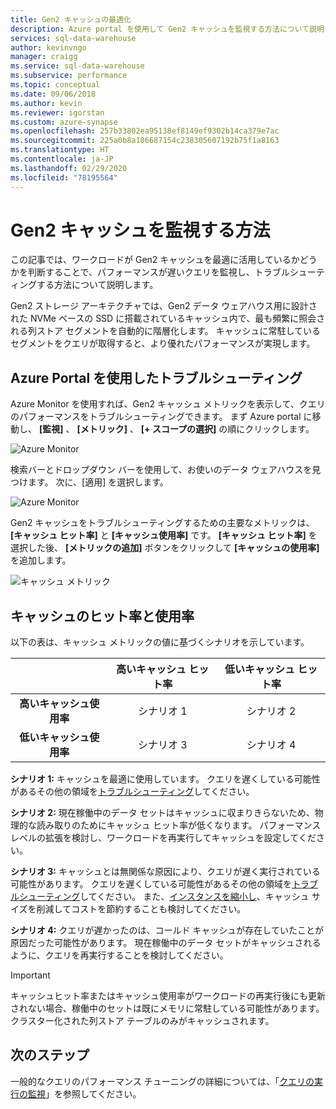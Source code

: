 ```yaml
---
title: Gen2 キャッシュの最適化
description: Azure portal を使用して Gen2 キャッシュを監視する方法について説明します。
services: sql-data-warehouse
author: kevinvngo
manager: craigg
ms.service: sql-data-warehouse
ms.subservice: performance
ms.topic: conceptual
ms.date: 09/06/2018
ms.author: kevin
ms.reviewer: igorstan
ms.custom: azure-synapse
ms.openlocfilehash: 257b33802ea95138ef8149ef9302b14ca379e7ac
ms.sourcegitcommit: 225a0b8a186687154c238305607192b75f1a8163
ms.translationtype: HT
ms.contentlocale: ja-JP
ms.lasthandoff: 02/29/2020
ms.locfileid: "78195564"
---
```

# <a name="how-to-monitor-the-gen2-cache"></a>Gen2 キャッシュを監視する方法

この記事では、ワークロードが Gen2 キャッシュを最適に活用しているかどうかを判断することで、パフォーマンスが遅いクエリを監視し、トラブルシューティングする方法について説明します。

Gen2 ストレージ アーキテクチャでは、Gen2 データ ウェアハウス用に設計された NVMe ベースの SSD に搭載されているキャッシュ内で、最も頻繁に照会される列ストア セグメントを自動的に階層化します。 キャッシュに常駐しているセグメントをクエリが取得すると、より優れたパフォーマンスが実現します。
 
## <a name="troubleshoot-using-the-azure-portal"></a>Azure Portal を使用したトラブルシューティング

Azure Monitor を使用すれば、Gen2 キャッシュ メトリックを表示して、クエリのパフォーマンスをトラブルシューティングできます。 まず Azure portal に移動し、 **[監視]** 、 **[メトリック]** 、 **[+ スコープの選択]** の順にクリックします。

![Azure Monitor](./media/sql-data-warehouse-cache-portal/cache-0.png)

検索バーとドロップダウン バーを使用して、お使いのデータ ウェアハウスを見つけます。 次に、[適用] を選択します。

![Azure Monitor](./media/sql-data-warehouse-cache-portal/cache-1.png)

Gen2 キャッシュをトラブルシューティングするための主要なメトリックは、 **[キャッシュ ヒット率]** と **[キャッシュ使用率]** です。 **[キャッシュ ヒット率]** を選択した後、 **[メトリックの追加]** ボタンをクリックして **[キャッシュの使用率]** を追加します。 

![キャッシュ メトリック](./media/sql-data-warehouse-cache-portal/cache-2.png)

## <a name="cache-hit-and-used-percentage"></a>キャッシュのヒット率と使用率

以下の表は、キャッシュ メトリックの値に基づくシナリオを示しています。

|                                | **高いキャッシュ ヒット率** | **低いキャッシュ ヒット率** |
| :----------------------------: | :---------------------------: | :--------------------------: |
| **高いキャッシュ使用率** |          シナリオ 1           |          シナリオ 2          |
| **低いキャッシュ使用率**  |          シナリオ 3           |          シナリオ 4          |

**シナリオ 1:** キャッシュを最適に使用しています。 クエリを遅くしている可能性があるその他の領域を[トラブルシューティング](sql-data-warehouse-manage-monitor.md)してください。

**シナリオ 2:** 現在稼働中のデータ セットはキャッシュに収まりきらないため、物理的な読み取りのためにキャッシュ ヒット率が低くなります。 パフォーマンス レベルの拡張を検討し、ワークロードを再実行してキャッシュを設定してください。

**シナリオ 3:** キャッシュとは無関係な原因により、クエリが遅く実行されている可能性があります。 クエリを遅くしている可能性があるその他の領域を[トラブルシューティング](sql-data-warehouse-manage-monitor.md)してください。 また、[インスタンスを縮小し](sql-data-warehouse-manage-monitor.md)、キャッシュ サイズを削減してコストを節約することも検討してください。 

**シナリオ 4:** クエリが遅かったのは、コールド キャッシュが存在していたことが原因だった可能性があります。 現在稼働中のデータ セットがキャッシュされるように、クエリを再実行することを検討してください。 

> [!IMPORTANT]
> キャッシュヒット率またはキャッシュ使用率がワークロードの再実行後にも更新されない場合、稼働中のセットは既にメモリに常駐している可能性があります。 クラスター化された列ストア テーブルのみがキャッシュされます。

## <a name="next-steps"></a>次のステップ
一般的なクエリのパフォーマンス チューニングの詳細については、「[クエリの実行の監視](../sql-data-warehouse/sql-data-warehouse-manage-monitor.md#monitor-query-execution)」を参照してください。
